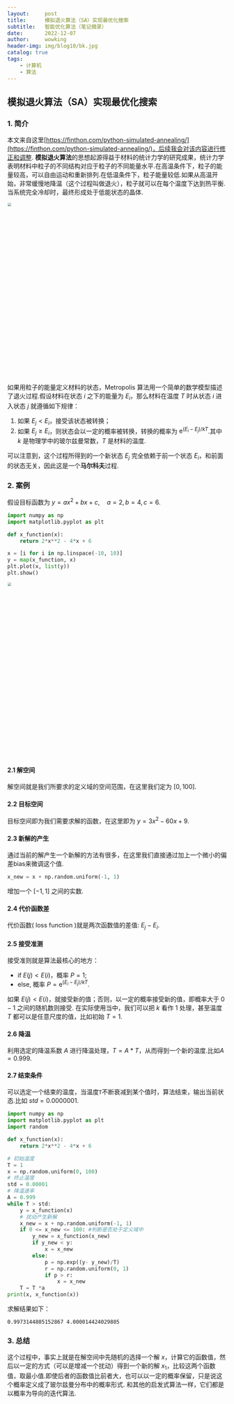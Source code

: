 ```yaml
---
layout:     post
title:      模拟退火算法（SA）实现最优化搜索
subtitle:   智能优化算法（笔记摘录）
date:       2022-12-07
author:     wowking
header-img: img/blog10/bk.jpg
catalog: true
tags:
    - 计算机
    - 算法
---
```


## 模拟退火算法（SA）实现最优化搜索

### 1. 简介
本文来自这里[https://finthon.com/python-simulated-annealing/](https://finthon.com/python-simulated-annealing/)，后续我会对该内容进行修正和调整. **模拟退火算法**的思想起源得益于材料的统计力学的研究成果，统计力学表明材料中粒子的不同结构对应于粒子的不同能量水平.在高温条件下，粒子的能量较高，可以自由运动和重新排列.在低温条件下，粒子能量较低.如果从高温开始，非常缓慢地降温（这个过程叫做退火），粒子就可以在每个温度下达到热平衡.当系统完全冷却时，最终形成处于低能状态的晶体. 

<img src="https://wowking2018.github.io/img/blog10/fig1.png" alt=" " style="zoom: 50%;" width="800px"/>

如果用粒子的能量定义材料的状态，Metropolis 算法用一个简单的数学模型描述了退火过程.假设材料在状态 $i$ 之下的能量为 $E_i$，那么材料在温度 $T$ 时从状态 $i$ 进入状态 $j$ 就遵循如下规律：

1. 如果 $E_j<E_i$，接受该状态被转换；
2. 如果 $E_j \geqslant E_i$，则状态会以一定的概率被转换，转换的概率为 $\mathrm{e}^{(E_i-E_j)/kT}$.其中 $k$ 是物理学中的玻尔兹曼常数，$T$ 是材料的温度.

可以注意到，这个过程所得到的一个新状态 $E_j$ 完全依赖于前一个状态 $E_i$，和前面的状态无关，因此这是一个**马尔科夫**过程.



### 2. 案例

假设目标函数为 $y=ax^2+bx+c, \quad a=2,b=4,c=6$.

```python
import numpy as np
import matplotlib.pyplot as plt

def x_function(x):
    return 2*x**2 - 4*x + 6

x = [i for i in np.linspace(-10, 10)]
y = map(x_function, x)
plt.plot(x, list(y))
plt.show()
```

<img src="https://wowking2018.github.io/img/blog10/fig2.png" alt=" " style="zoom: 50%;" width="800px"/>

#### 2.1 解空间

解空间就是我们所要求的定义域的空间范围，在这里我们定为 $[0, 100]$.

#### 2.2 目标空间

目标空间即为我们需要求解的函数，在这里即为 $y=3x^2-60x+9$.

#### 2.3 新解的产生

通过当前的解产生一个新解的方法有很多，在这里我们直接通过加上一个微小的偏差bias来微调这个值.

```python
x_new = x + np.random.uniform(-1, 1) 
```


增加一个 $[-1,1]$ 之间的实数.



#### 2.4 代价函数差

代价函数( loss function )就是两次函数值的差值: $E_j - E_i$.

#### 2.5 接受准测

接受准则就是算法最核心的地方：

- if $E(j) <E(i)$，概率 $P=1$;
- else, 概率 $P = \mathrm{e}^{(E_i-E_j)/kT}$.

如果 $E(j) <E(i)$，就接受新的值；否则，以一定的概率接受新的值，即概率大于 $0-1$ 之间的随机数则接受. 在实际使用当中，我们可以把 $k$ 看作 $1$ 处理，甚至温度 $T$ 都可以是任意尺度的值，比如初始 $T=1$.

#### 2.6 降温

利用选定的降温系数 $A$ 进行降温处理，$T=A*T$，从而得到一个新的温度.比如$A=0.999$.

#### 2.7 结束条件

可以选定一个结束的温度，当温度`T`不断衰减到某个值时，算法结束，输出当前状态.比如 $std=0.0000001$.

``` python
import numpy as np
import matplotlib.pyplot as plt
import random

def x_function(x):
    return 2*x**2 - 4*x + 6

# 初始温度
T = 1
x = np.random.uniform(0, 100)
# 终止温度
std = 0.00001
# 降温速率
A = 0.999
while T > std:
    y = x_function(x)
    # 扰动产生新解
    x_new = x + np.random.uniform(-1, 1)
    if 0 <= x_new <= 100: #判断是否处于定义域中
        y_new = x_function(x_new)
        if y_new < y:
            x = x_new
        else:
            p = np.exp((y- y_new)/T)
            r = np.random.uniform(0, 1)
            if p > r:
                x = x_new
	T = T *a
print(x, x_function(x))              
```

求解结果如下：

```
0.9973144805152867 4.000014424029805
```


### 3. 总结

这个过程中，事实上就是在解空间中先随机的选择一个解 $x$，计算它的函数值，然后以一定的方式（可以是增减一个扰动）得到一个新的解 $x_1$，比较这两个函数值，取最小值.即使后者的函数值比前者大，也可以以一定的概率保留，只是说这个概率定义成了玻尔兹曼分布中的概率形式. 和其他的启发式算法一样，它们都是以概率为导向的迭代算法. 


